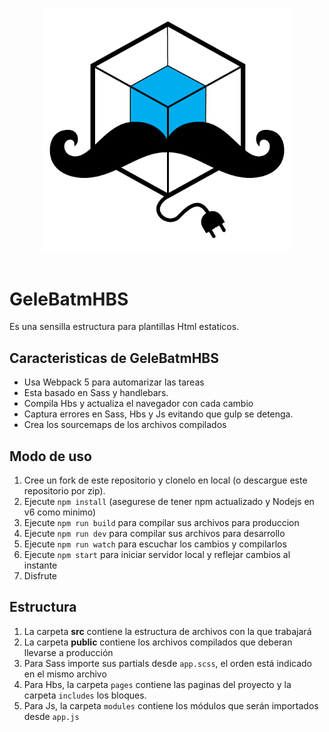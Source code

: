 <p align="center">
  <br>
  <img width="400" src="logo.png" alt="Awesome Bootstrap Logo">
  <br>
  <br>
</p>

<!-- ![Logo GeleBatmHBS](https://raw.githubusercontent.com/pirulug/GeleBatmHbs/master/logo.png) -->

# GeleBatmHBS

Es una sensilla estructura para plantillas Html estaticos.

## Caracteristicas de GeleBatmHBS

* Usa Webpack 5 para automarizar las tareas
* Esta basado en Sass y handlebars.
* Compila Hbs y actualiza el navegador con cada cambio
* Captura errores en Sass, Hbs y Js evitando que gulp se detenga.
* Crea los sourcemaps de los archivos compilados

## Modo de uso

1. Cree un fork de este repositorio y clonelo en local (o descargue este repositorio por zip).
2. Ejecute `npm install` (asegurese de tener npm actualizado y Nodejs en v6 como minimo)
3. Ejecute `npm run build` para compilar sus archivos para produccion
4. Ejecute `npm run dev` para compilar sus archivos para desarrollo
5. Ejecute `npm run watch` para escuchar los cambios y compilarlos
6. Ejecute `npm start` para iniciar servidor local y reflejar cambios al instante
7. Disfrute

## Estructura

1. La carpeta **src** contiene la estructura de archivos con la que trabajará
2. La carpeta **public** contiene los archivos compilados que deberan llevarse a producción
3. Para Sass importe sus partials desde `app.scss`, el orden está indicado en el mismo archivo
4. Para Hbs, la carpeta `pages` contiene las paginas del proyecto y la carpeta `includes` los bloques.
5. Para Js, la carpeta `modules` contiene los módulos que serán importados desde `app.js`